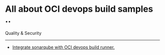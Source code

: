 All about OCI devops build samples ..
=======


Quality & Security

-----

* [Integrate sonarqube with OCI devops build runner.](./oci_buildrunner_with_sonarqube/README.md)

